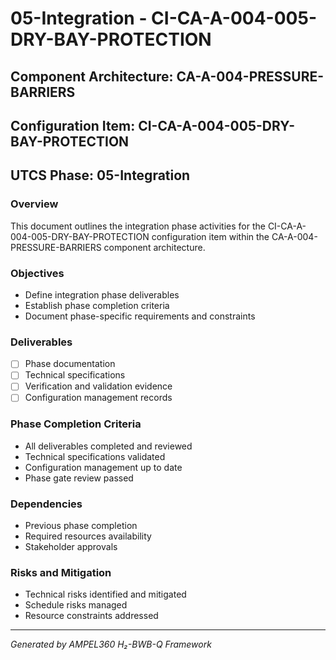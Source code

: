 # 05-Integration - CI-CA-A-004-005-DRY-BAY-PROTECTION

## Component Architecture: CA-A-004-PRESSURE-BARRIERS
## Configuration Item: CI-CA-A-004-005-DRY-BAY-PROTECTION
## UTCS Phase: 05-Integration

### Overview
This document outlines the integration phase activities for the CI-CA-A-004-005-DRY-BAY-PROTECTION configuration item within the CA-A-004-PRESSURE-BARRIERS component architecture.

### Objectives
- Define integration phase deliverables
- Establish phase completion criteria
- Document phase-specific requirements and constraints

### Deliverables
- [ ] Phase documentation
- [ ] Technical specifications
- [ ] Verification and validation evidence
- [ ] Configuration management records

### Phase Completion Criteria
- All deliverables completed and reviewed
- Technical specifications validated
- Configuration management up to date
- Phase gate review passed

### Dependencies
- Previous phase completion
- Required resources availability
- Stakeholder approvals

### Risks and Mitigation
- Technical risks identified and mitigated
- Schedule risks managed
- Resource constraints addressed

---
*Generated by AMPEL360 H₂-BWB-Q Framework*
